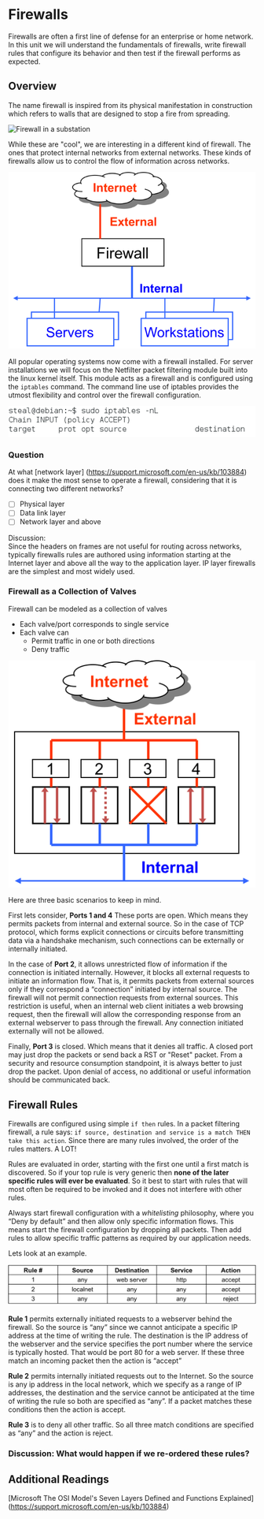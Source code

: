 # Firewalls

Firewalls are often a first line of defense for an enterprise or home network. In this unit we will understand the fundamentals of firewalls, write firewall rules that configure its behavior and then test if the firewall performs as expected.

## Overview

The name firewall is inspired from its physical manifestation in construction which refers to walls that are designed to stop a fire from spreading.

 ![Firewall in a substation](https://upload.wikimedia.org/wikipedia/commons/3/3c/Firewall_Electrical_Substation.jpg)

While these are "cool", we are interesting in a different kind of firewall. The ones that protect internal networks from external networks. These kinds of firewalls allow us to control the flow of information across networks. 

![network firewalls](../img/networkfirewall.png)

All popular operating systems now come with a firewall installed. For server installations we will focus on the Netfilter packet filtering module built into the linux kernel itself. This module acts as a firewall and is configured using the `iptables` command. The command line use of iptables provides the utmost flexibility and control over the firewall configuration.

![iptables screenshot](../img/iptables.png)

### Question

At what [network layer] (https://support.microsoft.com/en-us/kb/103884) does it make the most sense to operate a firewall, considering that it is connecting two different networks?

- [ ] Physical layer  
- [ ] Data link layer  
- [ ] Network layer and above  

Discussion:  
Since the headers on frames are not useful for routing across networks, typically firewalls rules are authored using information starting at the Internet layer and above all the way to the application layer. IP layer firewalls are the simplest and most widely used.

### Firewall as a Collection of Valves

Firewall can be modeled as a collection of valves  

* Each valve/port corresponds to single service  
* Each valve can  
  - Permit traffic in one or both directions  
  - Deny traffic  

![valves](../img/valves.png)  

Here are three basic scenarios to keep in mind.  

First lets consider, **Ports 1 and 4**
These ports are open. Which means they permits packets from internal and external source. So in the case of TCP protocol, which forms explicit connections or circuits before transmitting data via a handshake mechanism, such connections can be externally or internally initiated.


In the case of **Port 2**, it allows unrestricted flow of information if the connection is initiated internally. However, it blocks all external requests to initiate an information flow. That is, it permits packets from external sources only if they correspond a “connection” initiated by internal source. The firewall will not permit connection requests from external sources. This restriction is useful, when an internal web client initiates a web browsing request, then the firewall will allow the corresponding response from an external webserver to pass through the firewall. Any connection initiated externally will not be allowed.

Finally, **Port 3** is closed. Which means that it denies all traffic. A closed port may just drop the packets or send back a RST or "Reset" packet. From a security and resource consumption standpoint, it is always better to just drop the packet. Upon denial of access, no additional or useful information should be communicated back.

## Firewall Rules

Firewalls are configured using simple `if then` rules. In a packet filtering firewall, a rule says: `if source, destination and service is a match THEN take this action`. Since there are many rules involved, the order of the rules matters. A LOT!

Rules are evaluated in order, starting with the first one until a first match is discovered. So if your top rule is very generic then **none of the later specific rules will ever be evaluated**. So it best to start with rules that will most often be required to be invoked and it does not interfere with other rules. 

Always start firewall configuration with a _whitelisting_ philosophy, where you “Deny by default” and then allow only specific information flows. This means start the firewall configuration by dropping all packets. Then add rules to allow specific traffic patterns as required by our application needs.


Lets look at an example. 

![valves](../img/examplerules.png)  

**Rule 1** permits externally initiated requests to a webserver behind the firewall. So the source is “any” since we cannot anticipate a specific IP address at the time of writing the rule. The destination is the IP address of the webserver and the service specifies the port number where the service is typically hosted. That would be port 80 for a web server. If these three match an incoming packet then the action is “accept”

**Rule 2** permits internally initiated requests out to the Internet. So the source is any ip address in the local network, which we specify as a range of IP addresses, the destination and the service cannot be anticipated at the time of writing the rule so both are specified as “any”. If a packet matches these conditions then the action is accept. 

**Rule 3** is to deny all other traffic. So all three match conditions are specified as “any” and the action is reject. 

### Discussion: What would happen if we re-ordered these rules?



## Additional Readings

[Microsoft The OSI Model's Seven Layers Defined and Functions Explained] (https://support.microsoft.com/en-us/kb/103884)
